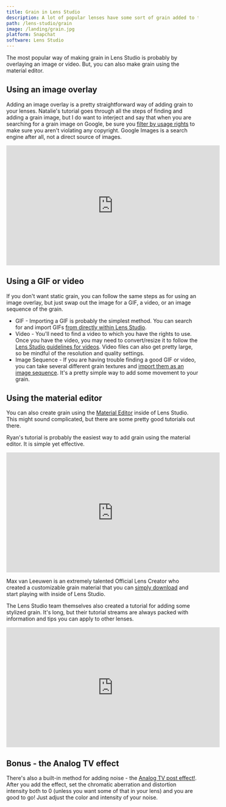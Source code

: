```yaml
---
title: Grain in Lens Studio
description: A lot of popular lenses have some sort of grain added to them. Want to add it to your lenses? Come find out!
path: /lens-studio/grain
image: /landing/grain.jpg
platform: Snapchat
software: Lens Studio
---
```


The most popular way of making grain in Lens Studio is probably by overlaying an image or video. But, you can also make grain using the material editor.

## Using an image overlay

Adding an image overlay is a pretty straightforward way of adding grain to your lenses. Natalie's tutorial goes through all the steps of finding and adding a grain image, but I do want to interject and say that when you are searching for a grain image on Google, be sure you [filter by usage rights](https://support.google.com/websearch/answer/29508?co=GENIE.Platform%3DDesktop&hl=en&oco=0) to make sure you aren't violating any copyright. Google Images is a search engine after all, not a direct source of images.

<div class="iframe-container">
<iframe class="responsive-iframe" width="560" height="315" src="https://www.youtube.com/embed/TABYa8KUDQU" frameborder="0" allow="accelerometer; autoplay; clipboard-write; encrypted-media; gyroscope; picture-in-picture" allowfullscreen></iframe>
</div>

## Using a GIF or video

If you don't want static grain, you can follow the same steps as for using an image overlay, but just swap out the image for a GIF, a video, or an image sequence of the grain.

- GIF - Importing a GIF is probably the simplest method. You can search for and import GIFs [from directly within Lens Studio](https://lensstudio.snapchat.com/guides/2d/giphy-import/).
- Video - You'll need to find a video to which you have the rights to use. Once you have the video, you may need to convert/resize it to follow the [Lens Studio guidelines for videos](https://lensstudio.snapchat.com/guides/2d/video/). Video files can also get pretty large, so be mindful of the resolution and quality settings.
- Image Sequence - If you are having trouble finding a good GIF or video, you can take several different grain textures and [import them as an image sequence](https://lensstudio.snapchat.com/guides/2d/2d-animation/). It's a pretty simple way to add some movement to your grain.

## Using the material editor

You can also create grain using the [Material Editor](https://lensstudio.snapchat.com/guides/material-editor/) inside of Lens Studio. This might sound complicated, but there are some pretty good tutorials out there.

Ryan's tutorial is probably the easiest way to add grain using the material editor. It is simple yet effective.

<div class="iframe-container">
<iframe class="responsive-iframe" width="560" height="315" src="https://www.youtube.com/embed/sI1M6c-dGbo" frameborder="0" allow="accelerometer; autoplay; clipboard-write; encrypted-media; gyroscope; picture-in-picture" allowfullscreen></iframe>
</div>

Max van Leeuwen is an extremely talented Official Lens Creator who created a customizable grain material that you can [simply download](https://maxvanleeuwen.com/downloads/#lsgraingenerator) and start playing with inside of Lens Studio.

The Lens Studio team themselves also created a tutorial for adding some stylized grain. It's long, but their tutorial streams are always packed with information and tips you can apply to other lenses.

<div class="iframe-container">
<iframe class="responsive-iframe" width="560" height="315" src="https://www.youtube.com/embed/ETqt3h0vbTk" frameborder="0" allow="accelerometer; autoplay; clipboard-write; encrypted-media; gyroscope; picture-in-picture" allowfullscreen></iframe>
</div>

## Bonus - the Analog TV effect

There's also a built-in method for adding noise - the [Analog TV post effect!](https://lensstudio.snapchat.com/guides/2d/post-effect/). After you add the effect, set the chromatic aberration and distortion intensity both to 0 (unless you want some of that in your lens) and you are good to go! Just adjust the color and intensity of your noise.
